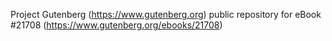 Project Gutenberg (https://www.gutenberg.org) public repository for eBook #21708 (https://www.gutenberg.org/ebooks/21708)
